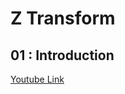 # Z Transform
## 01 : Introduction
[Youtube Link](https://youtu.be/A-x42bWXCLU?si=bZ2B-LAm12a90ai-)



 